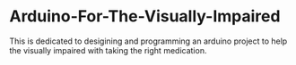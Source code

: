 # Arduino-For-The-Visually-Impaired
This is dedicated to desigining and programming an arduino project to help the visually impaired with taking the right medication.
